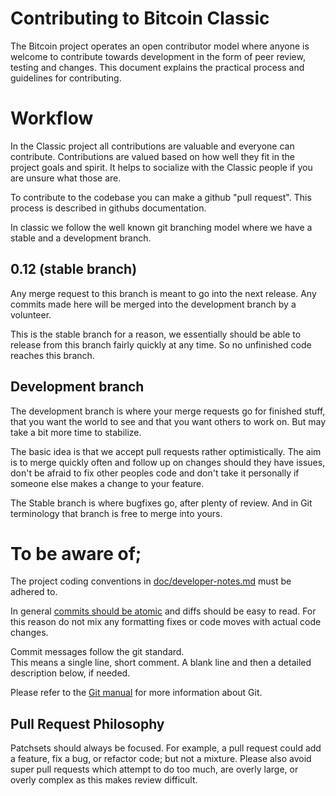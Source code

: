 # Contributing to Bitcoin Classic

The Bitcoin project operates an open contributor model where anyone is welcome
to contribute towards development in the form of peer review, testing and
changes. This document explains the practical process and guidelines for
contributing.


# Workflow

In the Classic project all contributions are valuable and everyone can
contribute.  Contributions are valued based on how well they fit in the project
goals and spirit.  It helps to socialize with the Classic people if you are
unsure what those are.

To contribute to the codebase you can make a github "pull request". This
process is described in githubs documentation.

In classic we follow the well known git branching model where we have a stable
and a development branch.

## 0.12 (stable branch)

Any merge request to this branch is meant to go into the next release. Any
commits made here will be merged into the development branch by a volunteer.

This is the stable branch for a reason, we essentially should be able to
release from this branch fairly quickly at any time. So no unfinished code
reaches this branch.

## Development branch

The development branch is where your merge requests go for finished stuff,
that you want the world to see and that you want others to work on. But may
take a bit more time to stabilize.

The basic idea is that we accept pull requests rather optimistically. The aim is
to merge quickly often and follow up on changes should they have issues,
don't be afraid to fix other peoples code and don't take it personally if
someone else makes a change to your feature.

The Stable branch is where bugfixes go, after plenty of review. And in Git
terminology that branch is free to merge into yours.


# To be aware of;

The project coding conventions in [doc/developer-notes.md](doc/developer-notes.md)
must be adhered to.

In general [commits should be atomic](https://en.wikipedia.org/wiki/Atomic_commit#Atomic_commit_convention)
and diffs should be easy to read. For this reason do not mix any formatting fixes
or code moves with actual code changes.

Commit messages follow the git standard.  
This means a single line, short comment. A blank line and then a detailed
description below, if needed.

Please refer to the [Git manual](https://git-scm.com/doc) for more information about Git.


Pull Request Philosophy
-----------------------

Patchsets should always be focused. For example, a pull request could add a
feature, fix a bug, or refactor code; but not a mixture. Please also avoid super
pull requests which attempt to do too much, are overly large, or overly complex
as this makes review difficult.
